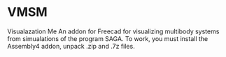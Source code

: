 # VMSM
Visualazation Me
An addon for Freecad for visualizing multibody systems from simualations of the program SAGA.
To work, you must install the Assembly4 addon, unpack .zip and .7z files.
